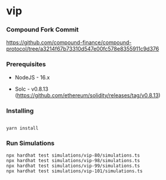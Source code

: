 # vip

### Compound Fork Commit

https://github.com/compound-finance/compound-protocol/tree/a3214f67b73310d547e00fc578e8355911c9d376

### Prerequisites

- NodeJS - 16.x

- Solc - v0.8.13 (https://github.com/ethereum/solidity/releases/tag/v0.8.13)

### Installing

```

yarn install

```

### Run Simulations

```
npx hardhat test simulations/vip-80/simulations.ts
npx hardhat test simulations/vip-98/simulations.ts
npx hardhat test simulations/vip-99/simulations.ts
npx hardhat test simulations/vip-101/simulations.ts

```
